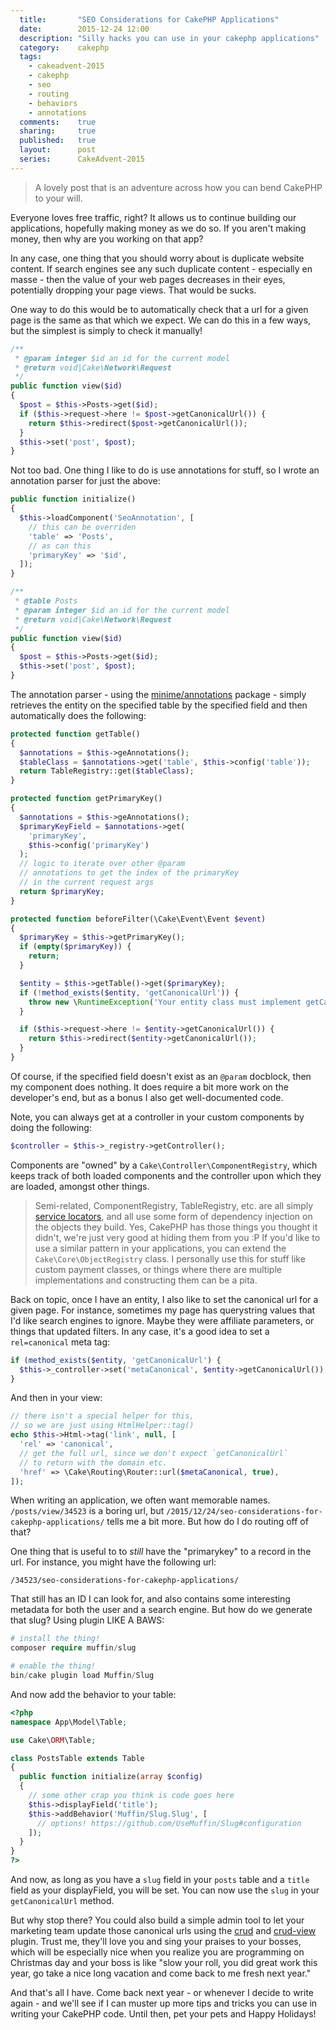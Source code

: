 ```yaml
---
  title:       "SEO Considerations for CakePHP Applications"
  date:        2015-12-24 12:00
  description: "Silly hacks you can use in your cakephp applications"
  category:    cakephp
  tags:
    - cakeadvent-2015
    - cakephp
    - seo
    - routing
    - behaviors
    - annotations
  comments:    true
  sharing:     true
  published:   true
  layout:      post
  series:      CakeAdvent-2015
---
```


> A lovely post that is an adventure across how you can bend CakePHP to your will.

Everyone loves free traffic, right? It allows us to continue building our applications, hopefully making money as we do so. If you aren't making money, then why are you working on that app?

In any case, one thing that you should worry about is duplicate website content. If search engines see any such duplicate content - especially en masse - then the value of your web pages decreases in their eyes, potentially dropping your page views. That would be sucks.

One way to do this would be to automatically check that a url for a given page is the same as that which we expect. We can do this in a few ways, but the simplest is simply to check it manually!

```php
/**
 * @param integer $id an id for the current model
 * @return void|Cake\Network\Request
 */
public function view($id)
{
  $post = $this->Posts->get($id);
  if ($this->request->here != $post->getCanonicalUrl()) {
    return $this->redirect($post->getCanonicalUrl());
  }
  $this->set('post', $post);
}
```

Not too bad. One thing I like to do is use annotations for stuff, so I wrote an annotation parser for just the above:

```php
public function initialize()
{
  $this->loadComponent('SeoAnnotation', [
    // this can be overriden
    'table' => 'Posts',
    // as can this
    'primaryKey' => '$id',
  ]);
}

/**
 * @table Posts
 * @param integer $id an id for the current model
 * @return void|Cake\Network\Request
 */
public function view($id)
{
  $post = $this->Posts->get($id);
  $this->set('post', $post);
}
```

The annotation parser - using the [minime/annotations](https://github.com/marcioAlmada/annotations) package - simply retrieves the entity on the specified table by the specified field and then automatically does the following:

```php
protected function getTable()
{
  $annotations = $this->geAnnotations();
  $tableClass = $annotations->get('table', $this->config('table'));
  return TableRegistry::get($tableClass);
}

protected function getPrimaryKey()
{
  $annotations = $this->geAnnotations();
  $primaryKeyField = $annotations->get(
    'primaryKey',
    $this->config('primaryKey')
  );
  // logic to iterate over other @param
  // annotations to get the index of the primaryKey
  // in the current request args
  return $primaryKey;
}

protected function beforeFilter(\Cake\Event\Event $event)
{
  $primaryKey = $this->getPrimaryKey();
  if (empty($primaryKey)) {
    return;
  }

  $entity = $this->getTable()->get($primaryKey);
  if (!method_exists($entity, 'getCanonicalUrl')) {
    throw new \RuntimeException('Your entity class must implement getCanonicalUrl');
  }

  if ($this->request->here != $entity->getCanonicalUrl()) {
    return $this->redirect($entity->getCanonicalUrl());
  }
}
```

Of course, if the specified field doesn't exist as an `@param` docblock, then my component does nothing. It does require a bit more work on the developer's end, but as a bonus I also get well-documented code.

Note, you can always get at a controller in your custom components by doing the following:

```php
$controller = $this->_registry->getController();
```

Components are "owned" by a `Cake\Controller\ComponentRegistry`, which keeps track of both loaded components and the controller upon which they are loaded, amongst other things.

> Semi-related, ComponentRegistry, TableRegistry, etc. are all simply [service locators](http://en.wikipedia.org/wiki/Service_locator_pattern), and all use some form of dependency injection on the objects they build. Yes, CakePHP has those things you thought it didn't, we're just very good at hiding them from you :P
> If you'd like to use a similar pattern in your applications, you can extend the `Cake\Core\ObjectRegistry` class. I personally use this for stuff like custom payment classes, or things where there are multiple implementations and constructing them can be a pita.

Back on topic, once I have an entity, I also like to set the canonical url for a given page. For instance, sometimes my page has querystring values that I'd like search engines to ignore. Maybe they were affiliate parameters, or things that updated filters. In any case, it's a good idea to set a `rel=canonical` meta tag:

```php
if (method_exists($entity, 'getCanonicalUrl') {
  $this->_controller->set('metaCanonical', $entity->getCanonicalUrl());
}
```

And then in your view:

```php
// there isn't a special helper for this,
// so we are just using HtmlHelper::tag()
echo $this->Html->tag('link', null, [
  'rel' => 'canonical',
  // get the full url, since we don't expect `getCanonicalUrl`
  // to return with the domain etc.
  'href' => \Cake\Routing\Router::url($metaCanonical, true),
]);
```

When writing an application, we often want memorable names. `/posts/view/34523` is a boring url, but `/2015/12/24/seo-considerations-for-cakephp-applications/` tells me a bit more. But how do I do routing off of that?

One thing that is useful to to *still* have the "primarykey" to a record in the url. For instance, you might have the following url:

```
/34523/seo-considerations-for-cakephp-applications/
```

That still has an ID I can look for, and also contains some interesting metadata for both the user and a search engine. But how do we generate that slug? Using plugin LIKE A BAWS:

```php
# install the thing!
composer require muffin/slug

# enable the thing!
bin/cake plugin load Muffin/Slug
```

And now add the behavior to your table:

```php
<?php
namespace App\Model\Table;

use Cake\ORM\Table;

class PostsTable extends Table
{
  public function initialize(array $config)
  {
    // some other crap you think is code goes here
    $this->displayField('title');
    $this->addBehavior('Muffin/Slug.Slug', [
      // options! https://github.com/UseMuffin/Slug#configuration
    ]);
  }
}
?>
```

And now, as long as you have a `slug` field in your `posts` table and a `title` field as your displayField, you will be set. You can now use the `slug` in your `getCanonicalUrl` method.

But why stop there? You could also build a simple admin tool to let your marketing team update those canonical urls using the [crud](/2015/12/02/creating-apis-using-the-crud-plugin/) and [crud-view](/2015/12/03/generating-administrative-panels-with-crud-view/) plugin. Trust me, they'll love you and sing your praises to your bosses, which will be especially nice when you realize you are programming on Christmas day and your boss is like "slow your roll, you did great work this year, go take a nice long vacation and come back to me fresh next year."

And that's all I have. Come back next year - or whenever I decide to write again - and we'll see if I can muster up more tips and tricks you can use in writing your CakePHP code. Until then, pet your pets and Happy Holidays!
